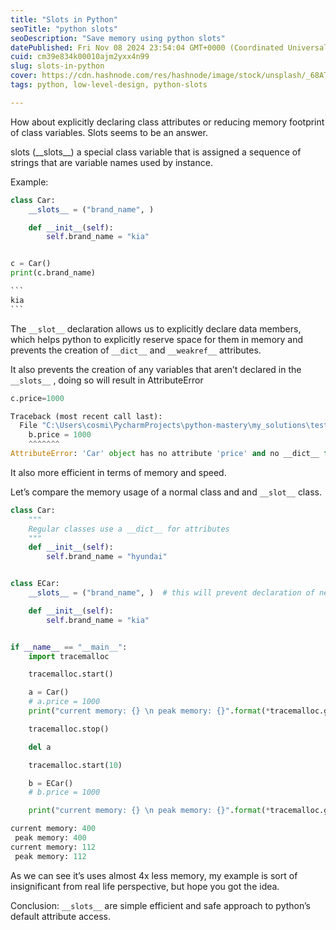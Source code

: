 ```yaml
---
title: "Slots in Python"
seoTitle: "python slots"
seoDescription: "Save memory using python slots"
datePublished: Fri Nov 08 2024 23:54:04 GMT+0000 (Coordinated Universal Time)
cuid: cm39e834k00010ajm2yxx4n99
slug: slots-in-python
cover: https://cdn.hashnode.com/res/hashnode/image/stock/unsplash/_68ATDXuBLo/upload/45ccb25686b5f4edd4aedc35f18bd8b9.jpeg
tags: python, low-level-design, python-slots

---
```


How about explicitly declaring class attributes or reducing memory footprint of class variables. Slots seems to be an answer.  
  
slots (\_\_slots\_\_) a special class variable that is assigned a sequence of strings that are variable names used by instance.

Example:  

````python
class Car:
    __slots__ = ("brand_name", )

    def __init__(self):
        self.brand_name = "kia"


c = Car()
print(c.brand_name)

```
kia
```
````

The `__slot__` declaration allows us to explicitly declare data members, which helps python to explicitly reserve space for them in memory and prevents the creation of `__dict__` and `__weakref__` attributes.  
  
It also prevents the creation of any variables that aren’t declared in the `__slots__` , doing so will result in AttributeError  
  

```python
c.price=1000

Traceback (most recent call last):
  File "C:\Users\cosmi\PycharmProjects\python-mastery\my_solutions\test.py", line 32, in <module>
    b.price = 1000
    ^^^^^^^
AttributeError: 'Car' object has no attribute 'price' and no __dict__ for setting new attributes
```

It also more efficient in terms of memory and speed.

Let’s compare the memory usage of a normal class and and `__slot__` class.  
  

```python
class Car:
    """
    Regular classes use a __dict__ for attributes
    """
    def __init__(self):
        self.brand_name = "hyundai"


class ECar:
    __slots__ = ("brand_name", )  # this will prevent declaration of new slots

    def __init__(self):
        self.brand_name = "kia"


if __name__ == "__main__":
    import tracemalloc

    tracemalloc.start()

    a = Car()
    # a.price = 1000
    print("current memory: {} \n peak memory: {}".format(*tracemalloc.get_traced_memory()))

    tracemalloc.stop()

    del a

    tracemalloc.start(10)

    b = ECar()
    # b.price = 1000

    print("current memory: {} \n peak memory: {}".format(*tracemalloc.get_traced_memory()))

current memory: 400 
 peak memory: 400
current memory: 112 
 peak memory: 112
```

As we can see it’s uses almost 4x less memory, my example is sort of insignificant from real life perspective, but hope you got the idea.

Conclusion: `__slots__` are simple efficient and safe approach to python’s default attribute access.
